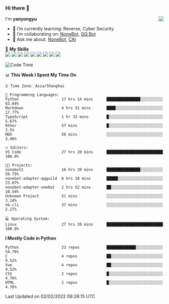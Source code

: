 ### Hi there 👋

<a href="#">
  <img align="right" src="https://github-readme-stats.vercel.app/api?username=yanyongyu&count_private=true&show_icons=true&bg_color=15,f2f7fd,E0EAFC" />
</a>

I'm **yanyongyu**

- 🌱 I’m currently learning: Reverse, Cyber Security
- 👯 I’m collaborating on: [NoneBot](https://github.com/nonebot), [QQ Bot](https://github.com/Mrs4s/go-cqhttp)
- 💬 Ask me about: [NoneBot](https://github.com/nonebot), [CAI](https://github.com/cscs181/CAI)

🌟 **My Skills**  
![](https://img.shields.io/badge/-Python-3e74a2?style=flat-square&logo=Python&logoColor=fff)
![](https://img.shields.io/badge/-Node.js-339933?style=flat-square&logo=Node.js&logoColor=fff)
![](https://img.shields.io/badge/-Vue-4fc08d?style=flat-square&logo=Vue.js&logoColor=fff)
![](https://img.shields.io/badge/-React-2d98ce?style=flat-square&logo=React&logoColor=fff)
![](https://img.shields.io/badge/-Docker-2496ED?style=flat-square&logo=Docker&logoColor=fff)
![](https://img.shields.io/badge/-Linux-000000?style=flat-square&logo=Linux&logoColor=fff)
![](https://img.shields.io/badge/-MySQL-4479A1?style=flat-square&logo=MySQL&logoColor=fff)
![](https://img.shields.io/badge/-Redis-DC382D?style=flat-square&logo=Redis&logoColor=fff)
![](https://img.shields.io/badge/-MongoDB-47A248?style=flat-square&logo=MongoDB&logoColor=fff)

<!--START_SECTION:waka-->
![Code Time](http://img.shields.io/badge/Code%20Time-2%2C086%20hrs%2027%20mins-blue)

📊 **This Week I Spent My Time On** 

```text
⌚︎ Time Zone: Asia/Shanghai

💬 Programming Languages: 
Python                   17 hrs 14 mins      ███████████████░░░░░░░░░░   63.04% 
Markdown                 4 hrs 51 mins       ████░░░░░░░░░░░░░░░░░░░░░   17.77% 
TypeScript               1 hr 33 mins        █░░░░░░░░░░░░░░░░░░░░░░░░   5.67% 
Other                    57 mins             █░░░░░░░░░░░░░░░░░░░░░░░░   3.5% 
MDX                      56 mins             ░░░░░░░░░░░░░░░░░░░░░░░░░   3.46%

🔥 Editors: 
VS Code                  27 hrs 20 mins      █████████████████████████   100.0%

🐱‍💻 Projects: 
nonebot2                 16 hrs 20 mins      ███████████████░░░░░░░░░░   59.75% 
nonebot-adapter-qqguild  6 hrs 18 mins       █████░░░░░░░░░░░░░░░░░░░░   23.07% 
nonebot-adapter-onebot   2 hrs 52 mins       ██░░░░░░░░░░░░░░░░░░░░░░░   10.54% 
Unknown Project          51 mins             ░░░░░░░░░░░░░░░░░░░░░░░░░   3.14% 
nb-cli                   37 mins             ░░░░░░░░░░░░░░░░░░░░░░░░░   2.27%

💻 Operating System: 
Linux                    27 hrs 20 mins      █████████████████████████   100.0%

```

**I Mostly Code in Python** 

```text
Python                   23 repos            █████████████░░░░░░░░░░░░   54.76% 
C                        4 repos             ██░░░░░░░░░░░░░░░░░░░░░░░   9.52% 
Vue                      4 repos             ██░░░░░░░░░░░░░░░░░░░░░░░   9.52% 
CSS                      2 repos             █░░░░░░░░░░░░░░░░░░░░░░░░   4.76% 
HTML                     2 repos             █░░░░░░░░░░░░░░░░░░░░░░░░   4.76%

```



 Last Updated on 02/02/2022 09:28:15 UTC
<!--END_SECTION:waka-->
